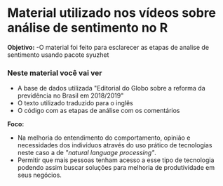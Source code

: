# Material utilizado nos vídeos sobre análise de sentimento no R 
**Objetivo:** 
-O material foi feito para esclarecer as etapas de analise de sentimento usando pacote syuzhet

### Neste material você vai ver
- A base de dados utilizada "Editorial do Globo sobre a reforma da previdência no Brasil em 2018/2019"
- O texto utilizado traduzido para o inglês 
- O código com as etapas de análise com os comentários

**Foco:** 
- Na melhoria do entendimento do comportamento, opinião e necessidades dos indivíduos através do uso prático de tecnologias neste caso a de *"natural language processing"*. 
- Permitir que mais pessoas tenham acesso a esse tipo de tecnologia podendo assim buscar soluções para melhoria de produtividade em seus negócios.

